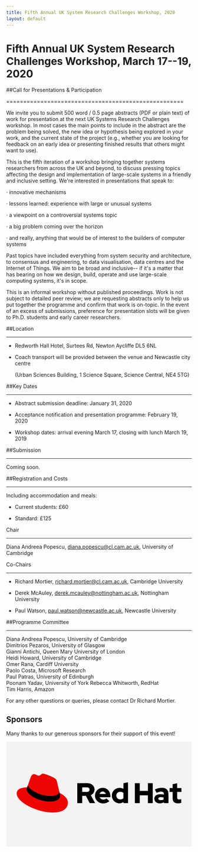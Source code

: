 ```yaml
---
title: Fifth Annual UK System Research Challenges Workshop, 2020
layout: default
---
```


# Fifth Annual UK System Research Challenges Workshop, March 17--19, 2020

##Call for Presentations & Participation

====================================================
 

We invite you to submit 500 word / 0.5 page abstracts (PDF or plain text) of work for presentation at the next UK Systems Research Challenges workshop. In most cases the main points to include in the abstract are the problem being solved, the new idea or hypothesis being explored in your work, and the current state of the project (e.g., whether you are looking for feedback on an early idea or presenting finished results that others might want to use).

 

This is the fifth iteration of a workshop bringing together systems researchers from across the UK and beyond, to discuss pressing topics affecting the design and implementation of large-scale systems in a friendly and inclusive setting. We're interested in presentations that speak to:

·         innovative mechanisms

·         lessons learned: experience with large or unusual systems

·         a viewpoint on a controversial systems topic

·         a big problem coming over the horizon

·         and really, anything that would be of interest to the builders of computer systems

 

Past topics have included everything from system security and architecture, to consensus and engineering, to data visualisation, data centres and the Internet of Things. We aim to be broad and inclusive-- if it's a matter that has bearing on how we design, build, operate and use large-scale computing systems, it's in scope.

 

This is an informal workshop without published proceedings. Work is not subject to detailed peer review; we are requesting abstracts only to help us put together the programme and confirm that work is on-topic. In the event of an excess of submissions, preference for presentation slots will be given to Ph.D. students and early career researchers.

 

##Location

--------

- Redworth Hall Hotel, Surtees Rd, Newton Aycliffe DL5 6NL

- Coach transport will be provided between the venue and Newcastle city centre

   (Urban Sciences Building, 1 Science Square, Science Central, NE4 5TG)

 

##Key Dates

---------

- Abstract submission deadline: January 31, 2020

- Acceptance notification and presentation programme: February 19, 2020

- Workshop dates: arrival evening March 17, closing with lunch March 19, 2019

 

##Submission

---------

Coming soon.


##Registration and Costs

-----

Including accommodation and meals:

- Current students: £60

- Standard: £125

 

Chair

---------

Diana Andreea Popescu, diana.popescu@cl.cam.ac.uk,  University of Cambridge

 

Co-Chairs

---------

- Richard Mortier, richard.mortier@cl.cam.ac.uk, Cambridge University

- Derek McAuley, derek.mcauley@nottingham.ac.uk, Nottingham University

- Paul Watson, paul.watson@newcastle.ac.uk, Newcastle University

 

##Programme Committee

---------

Diana Andreea Popescu, University of Cambridge		
Dimitrios Pezaros, University of Glasgow		
Gianni Antichi, Queen Mary University of London				
Heidi Howard, University of Cambridge				
Omer Rana, Cardiff University		
Paolo Costa, Microsoft Research				
Paul Patras, University of Edinburgh		
Poonam Yadav, University of York
Rebecca Whitworth, RedHat		
Tim Harris, Amazon	

For any other questions or queries, please contact Dr Richard Mortier.

## Sponsors
Many thanks to our generous sponsors for their support of this event!


[![Red Hat](/images/redhat-new.jpg)][redhat]

[redhat]: https://www.redhat.com/en

